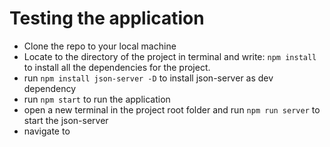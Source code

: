 # Testing the application

- Clone the repo to your local machine
- Locate to the directory of the project in terminal and write: `npm install` to install all the dependencies for the project.
- run `npm install json-server -D` to install json-server as dev dependency
- run `npm start` to run the application
- open a new terminal in the project root folder and run `npm run server` to start the json-server
- navigate to
